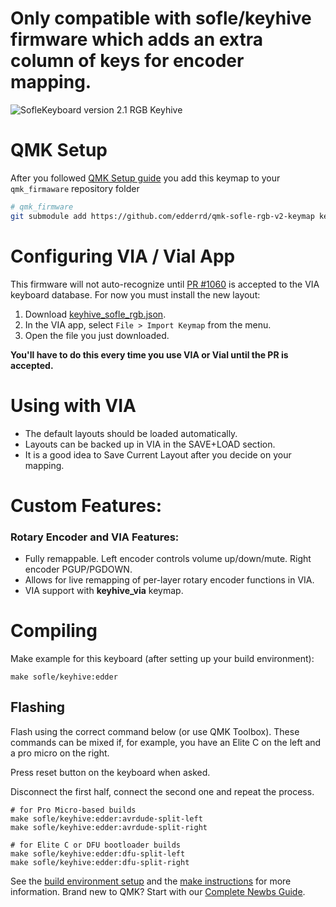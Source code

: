 # Only compatible with sofle/keyhive firmware which adds an extra column of keys for encoder mapping.

![SofleKeyboard version 2.1 RGB Keyhive](https://i.imgur.com/Oa6spvZ.png)

# QMK Setup

After you followed [QMK Setup guide](https://beta.docs.qmk.fm/tutorial/newbs_getting_started) you add this keymap to your `qmk_firmaware` repository folder

```bash
# qmk_firmware
git submodule add https://github.com/edderrd/qmk-sofle-rgb-v2-keymap keyboards/sofle/keymaps/edder
```

# Configuring VIA / Vial App

This firmware will not auto-recognize until [PR #1060](https://github.com/the-via/keyboards/pull/1060) is accepted to the VIA keyboard database. For now you must install the new layout:

1. Download [keyhive_sofle_rgb.json](keyhive_sofle_rgb.json).
2. In the VIA app, select `File > Import Keymap` from the menu.
3. Open the file you just downloaded.

**You'll have to do this every time you use VIA or Vial until the PR is accepted.**

# Using with VIA
* The default layouts should be loaded automatically.
* Layouts can be backed up in VIA in the SAVE+LOAD section.
* It is a good idea to Save Current Layout after you decide on your mapping.

# Custom Features:

### Rotary Encoder and VIA Features:
* Fully remappable. Left encoder controls volume up/down/mute. Right encoder PGUP/PGDOWN.
* Allows for live remapping of per-layer rotary encoder functions in VIA.
* VIA support with **keyhive_via** keymap.

# Compiling

Make example for this keyboard (after setting up your build environment):

    make sofle/keyhive:edder

## Flashing

Flash using the correct command below (or use QMK Toolbox). These commands can be mixed if, for example, you have an Elite C on the left and a pro micro on the right.

Press reset button on the keyboard when asked.

Disconnect the first half, connect the second one and repeat the process.

    # for Pro Micro-based builds
    make sofle/keyhive:edder:avrdude-split-left
    make sofle/keyhive:edder:avrdude-split-right

    # for Elite C or DFU bootloader builds
    make sofle/keyhive:edder:dfu-split-left
    make sofle/keyhive:edder:dfu-split-right

See the [build environment setup](https://docs.qmk.fm/#/getting_started_build_tools) and the [make instructions](https://docs.qmk.fm/#/getting_started_make_guide) for more information. Brand new to QMK? Start with our [Complete Newbs Guide](https://docs.qmk.fm/#/newbs).
